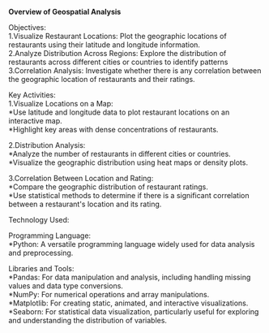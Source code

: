 **Overview of Geospatial Analysis**

Objectives:           
  1.Visualize Restaurant Locations: Plot the geographic locations of restaurants using their latitude and longitude information.             
  2.Analyze Distribution Across Regions: Explore the distribution of restaurants across different cities or countries to identify patterns               
  3.Correlation Analysis: Investigate whether there is any correlation between the geographic location of restaurants and their ratings.                                
  
Key Activities:                    
 1.Visualize Locations on a Map:                  
  *Use latitude and longitude data to plot restaurant locations on an interactive map.                     
  *Highlight key areas with dense concentrations of restaurants.                         

2.Distribution Analysis:                 
  *Analyze the number of restaurants in different cities or countries.               
  *Visualize the geographic distribution using heat maps or density plots.               

3.Correlation Between Location and Rating:               
  *Compare the geographic distribution of restaurant ratings.          
  *Use statistical methods to determine if there is a significant correlation between a restaurant's location and its rating.                   
  
Technology Used:            

Programming Language:                 
  *Python: A versatile programming language widely used for data analysis and preprocessing.               

Libraries and Tools:               
  *Pandas: For data manipulation and analysis, including handling missing values and data type conversions.              
  *NumPy: For numerical operations and array manipulations.            
  *Matplotlib: For creating static, animated, and interactive visualizations.              
  *Seaborn: For statistical data visualization, particularly useful for exploring and understanding the distribution of variables.  
